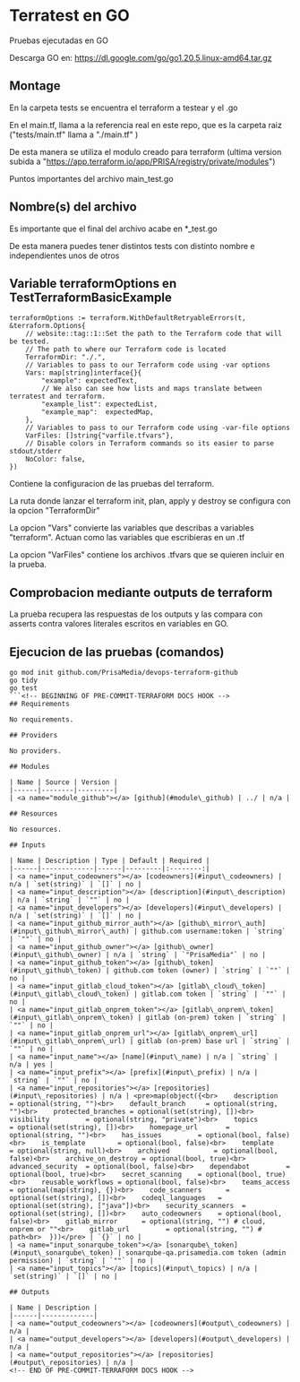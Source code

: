 # Terratest en GO

Pruebas ejecutadas en GO

Descarga GO en:
https://dl.google.com/go/go1.20.5.linux-amd64.tar.gz

## Montage
En la carpeta tests se encuentra el terraform a testear y el .go

En el main.tf, llama a la referencia real en este repo, que es la carpeta raiz ("tests/main.tf" llama a "./main.tf" )

De esta manera se utiliza el modulo creado para terraform (ultima version subida a "https://app.terraform.io/app/PRISA/registry/private/modules")

Puntos importantes del archivo main_test.go
## Nombre(s) del archivo
Es importante que el final del archivo acabe en *_test.go

De esta manera puedes tener distintos tests con distinto nombre e independientes unos de otros

## Variable terraformOptions en TestTerraformBasicExample
```
terraformOptions := terraform.WithDefaultRetryableErrors(t, &terraform.Options{
    // website::tag::1::Set the path to the Terraform code that will be tested.
    // The path to where our Terraform code is located
    TerraformDir: "./.",
    // Variables to pass to our Terraform code using -var options
    Vars: map[string]interface{}{
        "example": expectedText,
        // We also can see how lists and maps translate between terratest and terraform.
        "example_list": expectedList,
        "example_map":  expectedMap,
    },
    // Variables to pass to our Terraform code using -var-file options
    VarFiles: []string{"varfile.tfvars"},
    // Disable colors in Terraform commands so its easier to parse stdout/stderr
    NoColor: false,
})
```
Contiene la configuracion de las pruebas del terraform.

La ruta donde lanzar el terraform init, plan, apply y destroy se configura con la opcion "TerraformDir"

La opcion "Vars" convierte las variables que describas a variables "terraform". Actuan como las variables que escribieras en un .tf

La opcion "VarFiles" contiene los archivos .tfvars que se quieren incluir en la prueba.

## Comprobacion mediante outputs de terraform
La prueba recupera las respuestas de los outputs y las compara con asserts contra valores literales escritos en variables en GO.

## Ejecucion de las pruebas (comandos)
```
go mod init github.com/PrisaMedia/devops-terraform-github
go tidy
go test
```<!-- BEGINNING OF PRE-COMMIT-TERRAFORM DOCS HOOK -->
## Requirements

No requirements.

## Providers

No providers.

## Modules

| Name | Source | Version |
|------|--------|---------|
| <a name="module_github"></a> [github](#module\_github) | ../ | n/a |

## Resources

No resources.

## Inputs

| Name | Description | Type | Default | Required |
|------|-------------|------|---------|:--------:|
| <a name="input_codeowners"></a> [codeowners](#input\_codeowners) | n/a | `set(string)` | `[]` | no |
| <a name="input_description"></a> [description](#input\_description) | n/a | `string` | `""` | no |
| <a name="input_developers"></a> [developers](#input\_developers) | n/a | `set(string)` | `[]` | no |
| <a name="input_github_mirror_auth"></a> [github\_mirror\_auth](#input\_github\_mirror\_auth) | github.com username:token | `string` | `""` | no |
| <a name="input_github_owner"></a> [github\_owner](#input\_github\_owner) | n/a | `string` | `"PrisaMedia"` | no |
| <a name="input_github_token"></a> [github\_token](#input\_github\_token) | github.com token (owner) | `string` | `""` | no |
| <a name="input_gitlab_cloud_token"></a> [gitlab\_cloud\_token](#input\_gitlab\_cloud\_token) | gitlab.com token | `string` | `""` | no |
| <a name="input_gitlab_onprem_token"></a> [gitlab\_onprem\_token](#input\_gitlab\_onprem\_token) | gitlab (on-prem) token | `string` | `""` | no |
| <a name="input_gitlab_onprem_url"></a> [gitlab\_onprem\_url](#input\_gitlab\_onprem\_url) | gitlab (on-prem) base url | `string` | `""` | no |
| <a name="input_name"></a> [name](#input\_name) | n/a | `string` | n/a | yes |
| <a name="input_prefix"></a> [prefix](#input\_prefix) | n/a | `string` | `""` | no |
| <a name="input_repositories"></a> [repositories](#input\_repositories) | n/a | <pre>map(object({<br>    description        = optional(string, "")<br>    default_branch     = optional(string, "")<br>    protected_branches = optional(set(string), [])<br>    visibility         = optional(string, "private")<br>    topics             = optional(set(string), [])<br>    homepage_url       = optional(string, "")<br>    has_issues         = optional(bool, false)<br>    is_template        = optional(bool, false)<br>    template           = optional(string, null)<br>    archived           = optional(bool, false)<br>    archive_on_destroy = optional(bool, true)<br>    advanced_security  = optional(bool, false)<br>    dependabot         = optional(bool, true)<br>    secret_scanning    = optional(bool, true)<br>    reusable_workflows = optional(bool, false)<br>    teams_access       = optional(map(string), {})<br>    code_scanners      = optional(set(string), [])<br>    codeql_languages   = optional(set(string), ["java"])<br>    security_scanners  = optional(set(string), [])<br>    auto_codeowners    = optional(bool, false)<br>    gitlab_mirror      = optional(string, "") # cloud, onprem or ""<br>    gitlab_url         = optional(string, "") # path<br>  }))</pre> | `{}` | no |
| <a name="input_sonarqube_token"></a> [sonarqube\_token](#input\_sonarqube\_token) | sonarqube-qa.prisamedia.com token (admin permission) | `string` | `""` | no |
| <a name="input_topics"></a> [topics](#input\_topics) | n/a | `set(string)` | `[]` | no |

## Outputs

| Name | Description |
|------|-------------|
| <a name="output_codeowners"></a> [codeowners](#output\_codeowners) | n/a |
| <a name="output_developers"></a> [developers](#output\_developers) | n/a |
| <a name="output_repositories"></a> [repositories](#output\_repositories) | n/a |
<!-- END OF PRE-COMMIT-TERRAFORM DOCS HOOK -->
